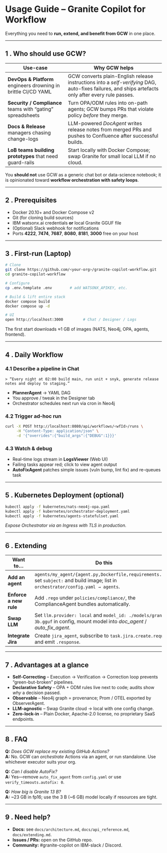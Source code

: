 # Usage Guide – Granite Copilot for Workflow
Everything you need to **run, extend, and benefit from GCW** in one place.

---

## 1 . Who should use GCW?
| Use-case | Why GCW helps |
|----------|---------------|
| **DevOps & Platform** engineers drowning in brittle CI/CD YAML | GCW converts plain-English release instructions into a *self-verifying* DAG, auto-fixes failures, and ships artefacts only after every rule passes. |
| **Security / Compliance** teams with “gating” spreadsheets | Turn OPA/ODM rules into on-path agents; GCW bumps PRs that violate policy *before* they merge. |
| **Docs & Release** managers chasing change-logs | LLM-powered *DocAgent* writes release notes from merged PRs and pushes to Confluence after successful builds. |
| **LoB teams building prototypes** that need guard-rails | Start locally with Docker Compose; swap Granite for small local LLM if no cloud. |

You **should not** use GCW as a generic chat bot or data-science notebook; it is opinionated toward **workflow orchestration with safety loops**.

---

## 2 . Prerequisites
* Docker 20.10+ and Docker Compose v2  
* Git (for cloning build sources)  
* IBM watsonx.ai credentials **or** local Granite GGUF file  
* (Optional) Slack webhook for notifications  
* Ports **4222**, **7474**, **7687**, **8080**, **8181**, **3000** free on your host  

---

## 3 . First-run (Laptop)
```bash
# Clone
git clone https://github.com/<your-org>/granite-copilot-workflow.git
cd granite-copilot-workflow

# Configure
cp .env.template .env        # add WATSONX_APIKEY, etc.

# Build & lift entire stack
docker compose build
docker compose up -d

# UI
open http://localhost:3000         # Chat / Designer / Logs
```
The first start downloads ≈1 GB of images (NATS, Neo4j, OPA, agents, frontend).

---

## 4 . Daily Workflow

### 4.1 Describe a pipeline in Chat
```
> “Every night at 02:00 build main, run unit + snyk, generate release notes and deploy to staging.”
```
* **PlannerAgent** → YAML DAG  
* You approve / tweak in the Designer tab  
* Orchestrator schedules next run via cron in Neo4j

### 4.2 Trigger ad-hoc run
```bash
curl -X POST http://localhost:8080/api/workflows/<wfId>/runs \
     -H "Content-Type: application/json" \
     -d '{"overrides":{"build_args":{"DEBUG":1}}}'
```

### 4.3 Watch & debug
* Real-time logs stream in **LogsViewer** (Web UI)  
* Failing tasks appear red; click to view agent output  
* **AutoFixAgent** patches simple issues (vuln bump, lint fix) and re-queues task  

---

## 5 . Kubernetes Deployment (optional)

```bash
kubectl apply -f kubernetes/nats-neo4j-opa.yaml
kubectl apply -f kubernetes/orchestrator-deployment.yaml
kubectl apply -f kubernetes/agents-statefulset.yaml
```
*Expose Orchestrator via an Ingress with TLS in production.*

---

## 6 . Extending

| Want to… | Do this |
|----------|---------|
| **Add an agent** | `agents/my_agent/{agent.py,Dockerfile,requirements.txt}`, set `subject:` and build image; list in `orchestrator/config.yaml → agents`. |
| **Enforce a new rule** | Add `.rego` under `policies/compliance/`, the ComplianceAgent bundles automatically. |
| **Swap LLM** | Set `llm.provider: local` and `model_id: ./models/granite-3b.gguf` in config, mount model into *doc_agent* / *auto_fix_agent*. |
| **Integrate Jira** | Create `jira_agent`, subscribe to `task.jira.create.request`, and emit `.response`. |

---

## 7 . Advantages at a glance
* **Self-Correcting** – Execution → Verification → Correction loop prevents “green-but-broken” pipelines.  
* **Declarative Safety** – OPA + ODM rules live next to code; audits show *why* a decision passed.  
* **Observable** – Neo4j graph = provenance; Prom / OTEL exported by ObserverAgent.  
* **LLM-agnostic** – Swap Granite cloud → local with one config change.  
* **Zero-lock-in** – Plain Docker, Apache-2.0 license, no proprietary SaaS endpoints.

---

## 8 . FAQ
**Q:** *Does GCW replace my existing GitHub Actions?*  
**A:** No. GCW can *orchestrate* Actions via an agent, or run standalone. Use whichever executor suits your org.

**Q:** *Can I disable AutoFix?*  
**A:** Yes—remove `auto_fix_agent` from `config.yaml` or use `verify_timeouts.autofix: 0`.

**Q:** *How big is Granite 13 B?*  
**A:** ~23 GB in fp16; use the 3 B (~6 GB) model locally if resources are tight.

---

## 9 . Need help?
* **Docs:** see `docs/architecture.md`, `docs/api_reference.md`, `docs/extending.md`.  
* **Issues / PRs:** open on the GitHub repo.  
* **Community:** #granite-copilot on IBM-slack / Discord.
